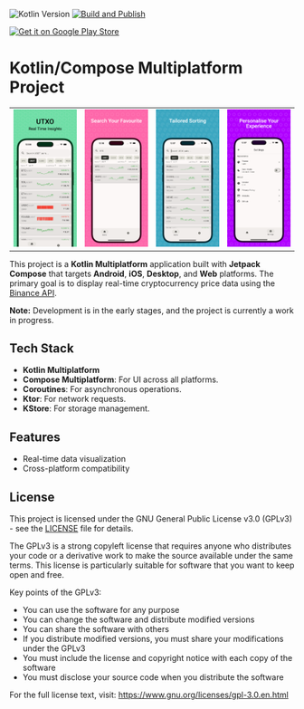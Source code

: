 ![Kotlin Version](https://img.shields.io/badge/kotlin-2.2.0-blue?logo=kotlin) [![Build and Publish](https://github.com/percy-g2/kmp_utxo/actions/workflows/build-and-publish-web.yml/badge.svg)](https://github.com/percy-g2/kmp_utxo/actions/workflows/build-and-publish-web.yml)

[<img src="https://upload.wikimedia.org/wikipedia/commons/7/78/Google_Play_Store_badge_EN.svg"
alt="Get it on Google Play Store"
height="40">](https://play.google.com/store/apps/details?id=org.androdevlinux.utxo)

# Kotlin/Compose Multiplatform Project

<table>
  <tr>
    <td><img src="https://github.com/percy-g2/kmp_utxo/blob/main/screenshots/s1.png" width="200" alt="1"></td>
    <td><img src="https://github.com/percy-g2/kmp_utxo/blob/main/screenshots/s2.png" width="200" alt="2"></td>
    <td><img src="https://github.com/percy-g2/kmp_utxo/blob/main/screenshots/s3.png" width="200" alt="3"></td>
    <td><img src="https://github.com/percy-g2/kmp_utxo/blob/main/screenshots/s4.png" width="200" alt="4"></td>
  </tr>
</table>

This project is a **Kotlin Multiplatform** application built with **Jetpack Compose** that targets **Android**, **iOS**, **Desktop**, and **Web** platforms. The primary goal is to display real-time cryptocurrency price data using the [Binance API](https://developers.binance.com/docs/binance-spot-api-docs/web-socket-streams).

**Note:** Development is in the early stages, and the project is currently a work in progress.

## Tech Stack
- **Kotlin Multiplatform**
- **Compose Multiplatform**: For UI across all platforms.
- **Coroutines**: For asynchronous operations.
- **Ktor**: For network requests.
- **KStore**: For storage management.

## Features
- Real-time data visualization
- Cross-platform compatibility

## License

This project is licensed under the GNU General Public License v3.0 (GPLv3) - see the [LICENSE](LICENSE) file for details.

The GPLv3 is a strong copyleft license that requires anyone who distributes your code or a derivative work to make the source available under the same terms. This license is particularly suitable for software that you want to keep open and free.

Key points of the GPLv3:
- You can use the software for any purpose
- You can change the software and distribute modified versions
- You can share the software with others
- If you distribute modified versions, you must share your modifications under the GPLv3
- You must include the license and copyright notice with each copy of the software
- You must disclose your source code when you distribute the software

For the full license text, visit: https://www.gnu.org/licenses/gpl-3.0.en.html

